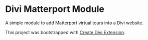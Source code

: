 # Divi Matterport Module

A simple module to add Matterport virtual tours into a Divi website.

This project was bootstrapped with [Create Divi Extension](https://github.com/elegantthemes/create-divi-extension).
